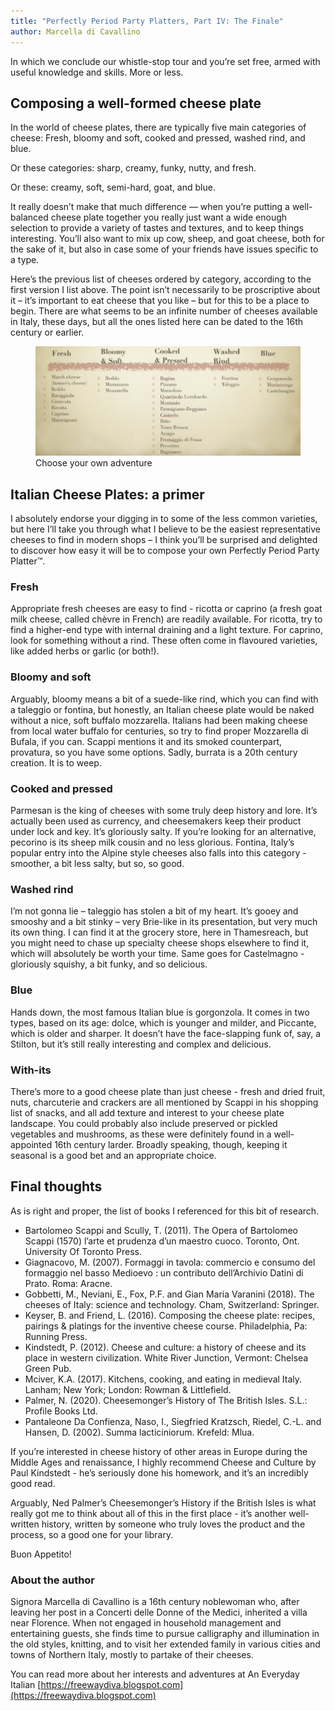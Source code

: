 ```yaml
---
title: "Perfectly Period Party Platters, Part IV: The Finale"
author: Marcella di Cavallino
---
```


In which we conclude our whistle-stop tour and you’re set free, armed with useful knowledge and skills. More or less.

## Composing a well-formed cheese plate

In the world of cheese plates, there are typically five main categories of cheese: Fresh, bloomy and soft, cooked and pressed, washed rind, and blue.

Or these categories: sharp, creamy, funky, nutty, and fresh.

Or these: creamy, soft, semi-hard, goat, and blue.

It really doesn’t make that much difference — when you’re putting a well-balanced cheese plate together you really just want a wide enough selection to provide a variety of tastes and textures, and to keep things interesting. You’ll also want to mix up cow, sheep, and goat cheese, both for the sake of it, but also in case some of your friends have issues specific to a type.

Here’s the previous list of cheeses ordered by category, according to the first version I list above. The point isn’t necessarily to be proscriptive about it – it’s important to eat cheese that you like – but for this to be a place to begin. There are what seems to be an infinite number of cheeses available in Italy, these days, but all the ones listed here can be dated to the 16th century or earlier.

<figure class="figure">
    <img src="/baelfyr/2022-10/pppp-cheeses.jpg"
        class="figure-img rounded"
        alt="List of cheeses ordered by category">
    <figcaption class="figure-caption text-center">Choose your own adventure</figcaption>
</figure>

## Italian Cheese Plates: a primer

I absolutely endorse your digging in to some of the less common varieties, but here I’ll take you through what I believe to be the easiest representative cheeses to find in modern shops – I think you’ll be surprised and delighted to discover how easy it will be to compose your own Perfectly Period Party Platter™.

### Fresh

Appropriate fresh cheeses are easy to find - ricotta or caprino (a fresh goat milk cheese, called chèvre in French) are readily available. For ricotta, try to find a higher-end type with internal draining and a light texture. For caprino, look for something without a rind. These often come in flavoured varieties, like added herbs or garlic (or both!).

### Bloomy and soft

Arguably, bloomy means a bit of a suede-like rind, which you can find with a taleggio or fontina, but honestly, an Italian cheese plate would be naked without a nice, soft buffalo mozzarella. Italians had been making cheese from local water buffalo for centuries, so try to find proper Mozzarella di Bufala, if you can. Scappi mentions it and its smoked counterpart, provatura, so you have some options. Sadly, burrata is a 20th century creation. It is to weep.

### Cooked and pressed

Parmesan is the king of cheeses with some truly deep history and lore. It’s actually been used as currency, and cheesemakers keep their product under lock and key. It’s gloriously salty. If you’re looking for an alternative, pecorino is its sheep milk cousin and no less glorious. Fontina, Italy’s popular entry into the Alpine style cheeses also falls into this category - smoother, a bit less salty, but so, so good.

### Washed rind

I’m not gonna lie – taleggio has stolen a bit of my heart. It’s gooey and smooshy and a bit stinky – very Brie-like in its presentation, but very much its own thing. I can find it at the grocery store, here in Thamesreach, but you might need to chase up specialty cheese shops elsewhere to find it, which will absolutely be worth your time. Same goes for Castelmagno - gloriously squishy, a bit funky, and so delicious.

### Blue

Hands down, the most famous Italian blue is gorgonzola. It comes in two types, based on its age: dolce, which is younger and milder, and Piccante, which is older and sharper. It doesn’t have the face-slapping funk of, say, a Stilton, but it’s still really interesting and complex and delicious.

### With-its

There’s more to a good cheese plate than just cheese - fresh and dried fruit, nuts, charcuterie and crackers are all mentioned by Scappi in his shopping list of snacks, and all add texture and interest to your cheese plate landscape. You could probably also include preserved or pickled vegetables and mushrooms, as these were definitely found in a well-appointed 16th century larder. Broadly speaking, though, keeping it seasonal is a good bet and an appropriate choice. 

## Final thoughts

As is right and proper, the list of books I referenced for this bit of research. 

- Bartolomeo Scappi and Scully, T. (2011). The Opera of Bartolomeo Scappi (1570) l’arte et prudenza d’un maestro cuoco. Toronto, Ont. University Of Toronto Press.
- Giagnacovo, M. (2007). Formaggi in tavola: commercio e consumo del formaggio nel basso Medioevo : un contributo dell’Archivio Datini di Prato. Roma: Aracne.
- Gobbetti, M., Neviani, E., Fox, P.F. and Gian Maria Varanini (2018). The cheeses of Italy: science and technology. Cham, Switzerland: Springer.
- Keyser, B. and Friend, L. (2016). Composing the cheese plate: recipes, pairings & platings for the inventive cheese course. Philadelphia, Pa: Running Press.
- Kindstedt, P. (2012). Cheese and culture: a history of cheese and its place in western civilization. White River Junction, Vermont: Chelsea Green Pub.
- Mciver, K.A. (2017). Kitchens, cooking, and eating in medieval Italy. Lanham; New York; London: Rowman & Littlefield.
- Palmer, N. (2020). Cheesemonger’s History of The British Isles. S.L.: Profile Books Ltd.
- Pantaleone Da Confienza, Naso, I., Siegfried Kratzsch, Riedel, C.-L. and Hansen, D. (2002). Summa lacticiniorum. Krefeld: Mlua.

If you’re interested in cheese history of other areas in Europe during the Middle Ages and renaissance, I highly recommend Cheese and Culture by Paul Kindstedt - he’s seriously done his homework, and it’s an incredibly good read.

Arguably, Ned Palmer’s Cheesemonger’s History if the British Isles is what really got me to think about all of this in the first place - it’s another well-written history, written by someone who truly loves the product and the process, so a good one for your library.

Buon Appetito!

### About the author

Signora Marcella di Cavallino is a 16th century noblewoman who, after leaving her post in a Concerti delle Donne of the Medici, inherited a villa near Florence. When not engaged in household management and entertaining guests, she finds time to pursue calligraphy and illumination in the old styles, knitting, and to visit her extended family in various cities and towns of Northern Italy, mostly to partake of their cheeses.

You can read more about her interests and adventures at An Everyday Italian
[https://freewaydiva.blogspot.com](https://freewaydiva.blogspot.com)

